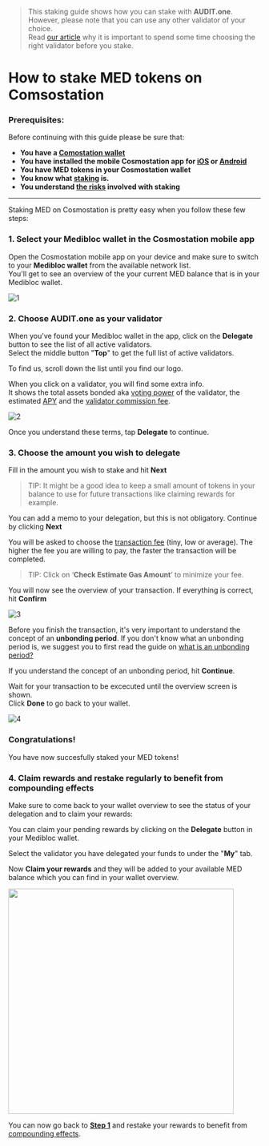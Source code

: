   > This staking guide shows how you can stake with **AUDIT.one**. <br>
  > However, please note that you can use any other validator of your choice. <br>
  > Read [our article](Importance_of_choosing_the_right_validator.md) why it is important to spend some time choosing the right validator before you stake.

# How to stake MED tokens on Comsostation 

### Prerequisites:

Before continuing with this guide please be sure that:

- **You have a [Comostation wallet](How_to_create_a_Cosmostation_wallet.md)**
- **You have installed the mobile Cosmostation app for [iOS](https://apps.apple.com/app/cosmostation/id1459830339) or [Android](https://play.google.com/store/apps/details?id=wannabit.io.cosmostaion)**
- **You have MED tokens in your Cosmostation wallet**
- **You know what [staking](What_is_staking.md) is.**
- **You understand [the risks](Risks_of_staking.md) involved with staking**

***

Staking MED on Cosmostation is pretty easy when you follow these few steps:

### 1.  **<a name="step1"> Select your Medibloc wallet in the Cosmostation mobile app </a>**

Open the Cosmostation mobile app on your device and make sure to switch to your **Medibloc wallet** from the available network list. <br>
You'll get to see an overview of the your current MED balance that is in your Medibloc wallet.

![1](https://user-images.githubusercontent.com/95366163/152330975-457e34b7-3507-4629-986b-8fe4937e8a25.png)


### 2.  **Choose AUDIT.one as your validator**

When you've found your Medibloc wallet in the app, click on the **Delegate** button to see the list of all active validators.<br>
Select the middle button "**Top**" to get the full list of active validators. <br>

To find us, scroll down the list until you find our logo. <br>

When you click on a validator, you will find some extra info. <br>
It shows the total assets bonded aka [voting power](Voting_power.md) of the validator, the estimated [APY](APY.md) and the [validator commission fee](Validator_fee.md).

![2](https://user-images.githubusercontent.com/95366163/152356381-7485e4cc-6065-437f-98f1-f526783d6d3f.png)

Once you understand these terms, tap **Delegate** to continue. <br>

### 3.  **Choose the amount you wish to delegate**

Fill in the amount you wish to stake and hit **Next**
  > TIP: It might be a good idea to keep a small amount of tokens in your balance to use for future transactions like claiming rewards for example.

You can add a memo to your delegation, but this is not obligatory. Continue by clicking **Next** <br>

You will be asked to choose the [transaction fee](Transaction_fees.md) (tiny, low or average). 
The higher the fee you are willing to pay, the faster the transaction will be completed. 
  > TIP: Click on ‘**Check Estimate Gas Amount**’ to minimize your fee.

You will now see the overview of your transaction. If everything is correct, hit **Confirm**

![3](https://user-images.githubusercontent.com/95366163/152358324-df5884f0-e658-4f0c-85f7-840575d9d18e.png)


Before you finish the transaction, it's very important to understand the concept of an **unbonding period**.
If you don't know what an unbonding period is, we suggest you to first read the guide on [what is an unbonding period?](Unbonding_period.md) <br>

If you understand the concept of an unbonding period, hit **Continue**. <br>

Wait for your transaction to be excecuted until the overview screen is shown. <br>
Click **Done** to go back to your wallet.

![4](https://user-images.githubusercontent.com/95366163/152359889-25c5b37d-7524-4b31-9916-f80c69db718f.png)

### **Congratulations!** 
You have now succesfully staked your MED tokens!


### 4.  **Claim rewards and restake regularly to benefit from compounding effects**

Make sure to come back to your wallet overview to see the status of your delegation and to claim your rewards:<br>

You can claim your pending rewards by clicking on the **Delegate** button in your Medibloc wallet.<br>

Select the validator you have delegated your funds to under the "**My**" tab. <br>

Now **Claim your rewards** and they will be added to your available MED balance which you can find in your wallet overview.<br>

<img height="450" src="https://user-images.githubusercontent.com/95366163/152363745-c1a11b5a-867c-4e6e-8184-3c21e843d61e.png">

You can now go back to [**Step 1**](#step1) and restake your rewards to benefit from [compounding effects](Compound_interest.md).

